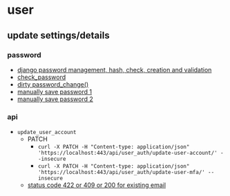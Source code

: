 # user 
## update settings/details
### password
- [django password management, hash, check, creation and validation](https://docs.djangoproject.com/en/5.1/topics/auth/passwords/)
- [check_password](https://stackoverflow.com/a/62145106)
- [dirty password_change()](https://docs.djangoproject.com/en/5.1/topics/auth/passwords/#django.contrib.auth.password_validation.password_changed)
- [manually save password 1](https://stackoverflow.com/a/1873855)
- [manually save password 2](https://stackoverflow.com/a/30466918)

### api
- `update_user_account`
    - PATCH
        - `curl -X PATCH -H "Content-type: application/json" 'https://localhost:443/api/user_auth/update-user-account/' --insecure`
        - `curl -X PATCH -H "Content-type: application/json" 'https://localhost:443/api/user_auth/update-user-mfa/' --insecure`
    - [status code 422 or 409 or 200 for existing email](https://stackoverflow.com/q/9269040)
